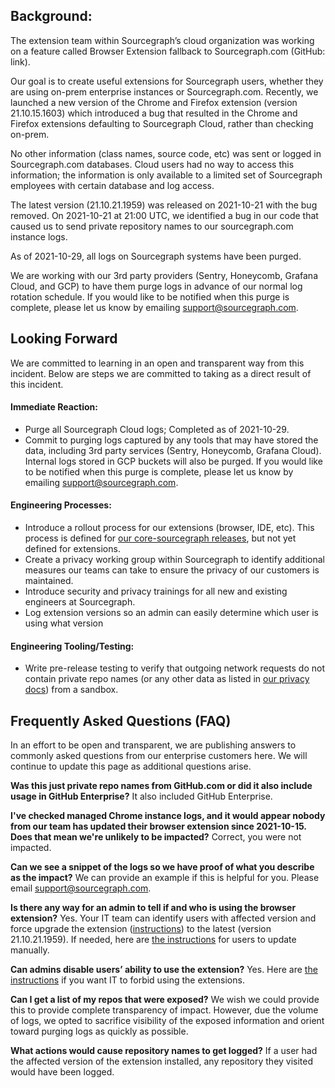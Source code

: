## Background:

The extension team within Sourcegraph’s cloud organization was working on a feature called Browser Extension fallback to Sourcegraph.com (GitHub: link).

Our goal is to create useful extensions for Sourcegraph users, whether they are using on-prem enterprise instances or Sourcegraph.com. Recently, we launched a new version of the Chrome and Firefox extension (version 21.10.15.1603) which introduced a bug that resulted in the Chrome and Firefox extensions defaulting to Sourcegraph Cloud, rather than checking on-prem.

No other information (class names, source code, etc) was sent or logged in Sourcegraph.com databases. Cloud users had no way to access this information; the information is only available to a limited set of Sourcegraph employees with certain database and log access.

The latest version (21.10.21.1959) was released on 2021-10-21 with the bug removed. On 2021-10-21 at 21:00 UTC, we identified a bug in our code that caused us to send private repository names to our sourcegraph.com instance logs.

As of 2021-10-29, all logs on Sourcegraph systems have been purged.

We are working with our 3rd party providers (Sentry, Honeycomb, Grafana Cloud, and GCP) to have them purge logs in advance of our normal log rotation schedule. If you would like to be notified when this purge is complete, please let us know by emailing support@sourcegraph.com.

## Looking Forward

We are committed to learning in an open and transparent way from this incident. Below are steps we are committed to taking as a direct result of this incident.

#### Immediate Reaction:

- Purge all Sourcegraph Cloud logs; Completed as of 2021-10-29.
- Commit to purging logs captured by any tools that may have stored the data, including 3rd party services (Sentry, Honeycomb, Grafana Cloud). Internal logs stored in GCP buckets will also be purged. If you would like to be notified when this purge is complete, please let us know by emailing support@sourcegraph.com.

#### Engineering Processes:

- Introduce a rollout process for our extensions (browser, IDE, etc). This process is defined for [our core-sourcegraph releases](../../../../product/process/gtm/rollout_process.md), but not yet defined for extensions.
- Create a privacy working group within Sourcegraph to identify additional measures our teams can take to ensure the privacy of our customers is maintained.
- Introduce security and privacy trainings for all new and existing engineers at Sourcegraph.
- Log extension versions so an admin can easily determine which user is using what version

#### Engineering Tooling/Testing:

- Write pre-release testing to verify that outgoing network requests do not contain private repo names (or any other data as listed in [our privacy docs](https://docs.sourcegraph.com/integration/browser_extension#privacy)) from a sandbox.

## Frequently Asked Questions (FAQ)

In an effort to be open and transparent, we are publishing answers to commonly asked questions from our enterprise customers here. We will continue to update this page as additional questions arise.

**Was this just private repo names from GitHub.com or did it also include usage in GitHub Enterprise?**
It also included GitHub Enterprise.

**I've checked managed Chrome instance logs, and it would appear nobody from our team has updated their browser extension since 2021-10-15. Does that mean we're unlikely to be impacted?**
Correct, you were not impacted.

**Can we see a snippet of the logs so we have proof of what you describe as the impact?**
We can provide an example if this is helpful for you. Please email support@sourcegraph.com.

**Is there any way for an admin to tell if and who is using the browser extension?**
Yes. Your IT team can identify users with affected version and force upgrade the extension ([instructions](https://support.google.com/chrome/a/answer/7679871?hl=en&ref_topic=9023448)) to the latest (version 21.10.21.1959). If needed, here are [the instructions](https://support.cloudhq.net/how-to-manually-update-chrome-extensions/) for users to update manually.

**Can admins disable users’ ability to use the extension?**
Yes. Here are [the instructions](https://support.google.com/chrome/a/answer/9296680?hl=en&ref_topic=9023098) if you want IT to forbid using the extensions.

**Can I get a list of my repos that were exposed?**
We wish we could provide this to provide complete transparency of impact. However, due the volume of logs, we opted to sacrifice visibility of the exposed information and orient toward purging logs as quickly as possible.

**What actions would cause repository names to get logged?**
If a user had the affected version of the extension installed, any repository they visited would have been logged.
